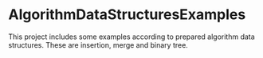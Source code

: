 # AlgorithmDataStructuresExamples

This project includes some examples according to prepared algorithm data structures. These are insertion, merge and binary tree.
